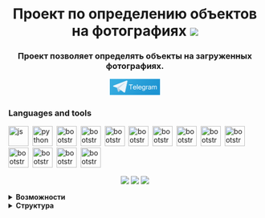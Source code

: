 <div id="header" align="center">
<h1> Проект по определению объектов на фотографиях 
<img src="https://github.com/blackcater/blackcater/raw/main/images/Hi.gif" height="32"/></h1>
<h3 align="center">Проект позволяет определять объекты на загруженных фотографиях.</h3>
</div>
<div id="header2" align="center">
<a href="https://t.me/UU_diplom_bot">
    <img src="telegram.png" width="100" alt="Telegram">
</a>
</div>

### Languages and tools
<img src="https://cdn.jsdelivr.net/gh/devicons/devicon/icons/javascript/javascript-original.svg" title="js" width="40" height="40"/>&nbsp;
<img src="https://cdn.jsdelivr.net/gh/devicons/devicon/icons/python/python-original.svg" title="python" width="40" height="40"/>&nbsp;
<img src="https://cdn.jsdelivr.net/gh/devicons/devicon/icons/bootstrap/bootstrap-original.svg" title="bootstrap" width="40" height="40"/>&nbsp;
<img src="https://cdn.jsdelivr.net/gh/devicons/devicon/icons/css3/css3-original.svg" title="bootstrap" width="40" height="40"/>&nbsp;
<img src="https://cdn.jsdelivr.net/gh/devicons/devicon/icons/html5/html5-original.svg" title="bootstrap" width="40" height="40"/>&nbsp;
<img src="https://cdn.jsdelivr.net/gh/devicons/devicon/icons/devicon/devicon-original.svg" title="bootstrap" width="40" height="40"/>&nbsp;
<img src="https://cdn.jsdelivr.net/gh/devicons/devicon/icons/github/github-original.svg" title="bootstrap" width="40" height="40"/>&nbsp;
<img src="https://cdn.jsdelivr.net/gh/devicons/devicon/icons/django/django-plain.svg" title="bootstrap" width="40" height="40"/>&nbsp;
<img src="https://cdn.jsdelivr.net/gh/devicons/devicon/icons/docker/docker-original.svg" title="bootstrap" width="40" height="40"/>&nbsp;
<img src="https://cdn.jsdelivr.net/gh/devicons/devicon/icons/opencv/opencv-original.svg" title="bootstrap" width="40" height="40"/>&nbsp;
<img src="https://cdn.jsdelivr.net/gh/devicons/devicon/icons/matplotlib/matplotlib-original.svg" title="bootstrap" width="40" height="40"/>&nbsp;
<img src="https://cdn.jsdelivr.net/gh/devicons/devicon/icons/pycharm/pycharm-original.svg" title="bootstrap" width="40" height="40"/>&nbsp;
<img src="https://cdn.jsdelivr.net/gh/devicons/devicon/icons/sqlite/sqlite-original.svg" title="bootstrap" width="40" height="40"/>&nbsp;
<img src="https://cdn.jsdelivr.net/gh/devicons/devicon/icons/plotly/plotly-original.svg" title="bootstrap" width="40" height="40"/>&nbsp;

<div id="stat" align="center">

![](http://github-profile-summary-cards.vercel.app/api/cards/profile-details?username=igor161rus&theme=github_dark)
![](http://github-profile-summary-cards.vercel.app/api/cards/productive-time?username=igor161rus&theme=github_dark&utcOffset=8)
![](https://github-profile-summary-cards.vercel.app/api/cards/stats?username=igor161rus&theme=github_dark)

</div>

<details><summary><b>Возможности</b></summary>
<div>
Реализованы следующие возможности:
<ul>
<li>Реализовано отображение гео меток фотографий на карте
<br>
<img src="img-1.JPG" width="550">
<br>
</li>
<li>Распознавание объектов на фотографии двумя методами, с выводом статистики</li>
<img src="img-3.JPG" width="550">
<br>
<li>Генерирование описания фотографии</li>
<img src="img-5.JPG" width="550">
<br>
<li>Работа с телеграмм ботом</li>
<img src="img-4.JPG" width="550">
</ul>
</div>

</details>

<details><summary><b>Структура</b></summary>
Проект реализован с помощью на языке python с использованием фрэймворка Django.<br>
Для работы понадобится python (использовался python 3.12)<br>
Все зависимости можно установить используя requirements.txt

```
pip install -r requirements.txt
```
В django создано приложение object_detection
Структура проекта
├───.handler-saves
├───detection
│   └───__pycache__
├───media
│   ├───images
│   └───processed_images
│       └───images
└───object_detection
    ├───management
    │   ├───commands
    │   │   └───__pycache__
    │   └───__pycache__
    ├───migrations
    │   └───__pycache__
    ├───models_detect
    │   └───caffe
    ├───signals
    ├───static
    │   └───object_detection
    │       ├───bootstrap
    │       │   ├───css
    │       │   └───js
    │       ├───css
    │       ├───images
    │       └───js
    ├───templates
    │   └───object_detection
    │       └───email
    ├───templatetags
    │   └───__pycache__
    └───__pycache__


<details><summary><b>Модель</b></summary>
Определены 3 модели: ImageFeed, DetectedObject, UserAddFields
<ul>
<li>ImageFeed - модель для хранения информации о загруженных фотографиях<br>
Имеет следующую структуру:

```
    user = models.ForeignKey(settings.AUTH_USER_MODEL, on_delete=models.CASCADE, verbose_name='Пользователь')
    image = models.ImageField(upload_to='images/', verbose_name='Изображение')
    lon = models.FloatField(verbose_name='Долгота')
    lat = models.FloatField(verbose_name='Широта')
    description = models.TextField(verbose_name='Описание', null=True, blank=True)
```
</li>
<li>DetectedObject - модель для хранения информации об обнаруженных объектах<br>
Имеет следующую структуру:

```
    image_feed = models.ForeignKey(ImageFeed, related_name='detected_objects', on_delete=models.CASCADE)
    object_type = models.CharField(max_length=100)
    confidence = models.FloatField()
    location = models.CharField(max_length=255)
    processed_image = models.ImageField(upload_to='processed_images/', null=True, blank=True,
                                        verbose_name='Обработанное изображение')
    method_detected = models.CharField(max_length=100)
```
</li>
<li>UserAddFields - модель расширяющая стандартную модель django для хранения telegram id<br>
Имеет следующую структуру:

```
    user = models.OneToOneField(User, on_delete=models.CASCADE)
    tg_id = models.IntegerField(null=True, blank=True)
```
</li>
</ul>
</details>
<details><summary><b>Утилиты</b></summary>
Функции определения моделей, построения графиков, извлечения exif информации реализованы в файле utils.py
<ul>
<li>
Функция process_image(image_feed_id) реализует определение объектов при помощи реализации Caffe сети обнаружения 
MobileNet-SSD с предварительно обученными весами на VOC0712 и mAP = 0,727.<br>
<a href="https://github.com/chuanqi305/MobileNet-SSD">MobileNet-SSD</a>
</li>
<li>
Функция process_image_detr(image_feed_id) реализует определение объектов при помощи модели 
DETR (сквозное обнаружение объектов) с магистралью ResNet-50.<br>
<a href="https://huggingface.co/facebook/detr-resnet-50">DETR-resnet-50</a>
</li>
<li>
Функция image_caption(image_feed_id) возвращает текстовое описание фотографии.<br>
<a href="https://huggingface.co/nlpconnect/vit-gpt2-image-captioning">vit-gpt2</a>
</li>
<li>
Функции get_graph, get_plot, get_plot_stat предназначены для вывода статистических графиков на основе определенных 
объектов и методов определения
</li>
<li>
Функция read_exif_data(file_id) Используется для извлечения exif информации из фотографии.<br>
<a href="https://pypi.org/project/exif/">exif</a>

</li>

</ul>
</details>
</details>



